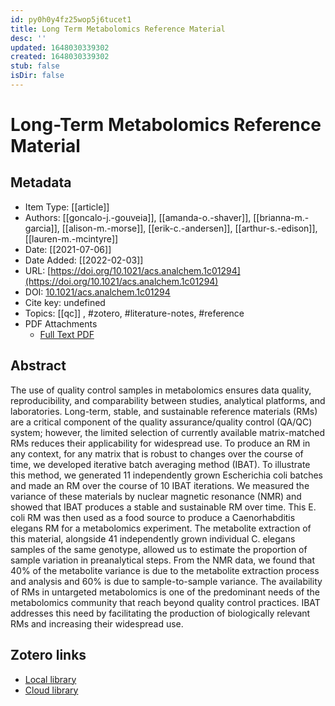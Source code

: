 ```yaml
---
id: py0h0y4fz25wop5j6tucet1
title: Long Term Metabolomics Reference Material
desc: ''
updated: 1648030339302
created: 1648030339302
stub: false
isDir: false
---
```

# Long-Term Metabolomics Reference Material

## Metadata

* Item Type: [[article]]
* Authors: [[goncalo-j.-gouveia]], [[amanda-o.-shaver]], [[brianna-m.-garcia]], [[alison-m.-morse]], [[erik-c.-andersen]], [[arthur-s.-edison]], [[lauren-m.-mcintyre]]
* Date: [[2021-07-06]]
* Date Added: [[2022-02-03]]
* URL: [https://doi.org/10.1021/acs.analchem.1c01294](https://doi.org/10.1021/acs.analchem.1c01294)
* DOI: [10.1021/acs.analchem.1c01294](https://doi.org/10.1021/acs.analchem.1c01294)
* Cite key: undefined
* Topics: [[qc]]
, #zotero, #literature-notes, #reference
* PDF Attachments
	- [Full Text PDF](zotero://open-pdf/library/items/INZH7Z9W)

## Abstract

The use of quality control samples in metabolomics ensures data quality, reproducibility, and comparability between studies, analytical platforms, and laboratories. Long-term, stable, and sustainable reference materials (RMs) are a critical component of the quality assurance/quality control (QA/QC) system; however, the limited selection of currently available matrix-matched RMs reduces their applicability for widespread use. To produce an RM in any context, for any matrix that is robust to changes over the course of time, we developed iterative batch averaging method (IBAT). To illustrate this method, we generated 11 independently grown Escherichia coli batches and made an RM over the course of 10 IBAT iterations. We measured the variance of these materials by nuclear magnetic resonance (NMR) and showed that IBAT produces a stable and sustainable RM over time. This E. coli RM was then used as a food source to produce a Caenorhabditis elegans RM for a metabolomics experiment. The metabolite extraction of this material, alongside 41 independently grown individual C. elegans samples of the same genotype, allowed us to estimate the proportion of sample variation in preanalytical steps. From the NMR data, we found that 40% of the metabolite variance is due to the metabolite extraction process and analysis and 60% is due to sample-to-sample variance. The availability of RMs in untargeted metabolomics is one of the predominant needs of the metabolomics community that reach beyond quality control practices. IBAT addresses this need by facilitating the production of biologically relevant RMs and increasing their widespread use.


##  Zotero links
* [Local library](zotero://select/items/3_NFVID4X4)
* [Cloud library](http://zotero.org/groups/4613367/items/NFVID4X4)

